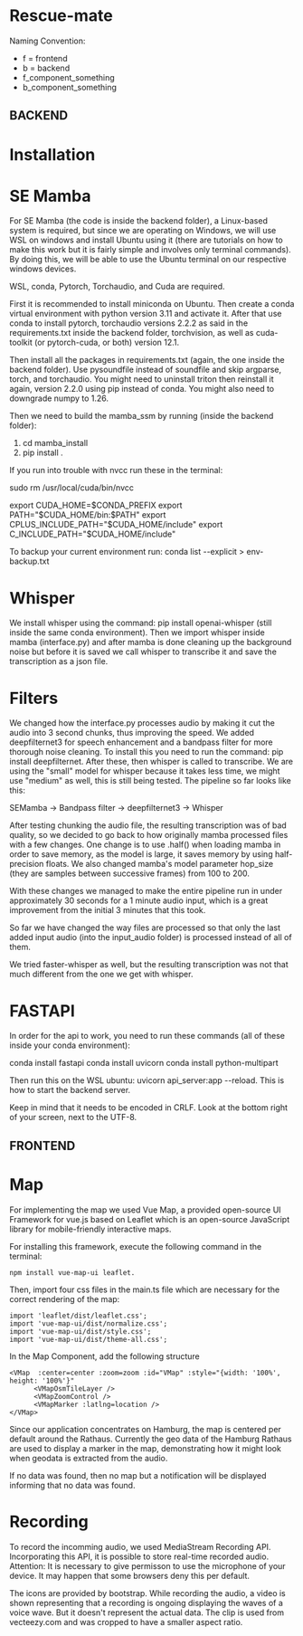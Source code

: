 # Rescue-mate

Naming Convention:
- f = frontend
- b = backend
- f_component_something
- b_component_something

## BACKEND
# Installation
# SE Mamba
For SE Mamba (the code is inside the backend folder), a Linux-based system is required, but since we are operating on Windows, we will use WSL on windows and install Ubuntu using it (there are tutorials on how to make this work but it is fairly simple and involves only terminal commands). By doing this, we will be able to use the Ubuntu terminal on our respective windows devices.


WSL, conda, Pytorch, Torchaudio, and Cuda are required. 


First it is recommended to install miniconda on Ubuntu. Then create a conda virtual environment with python version 3.11 and activate it. After that use conda to install pytorch, torchaudio versions 2.2.2 as said in the requirements.txt inside the backend folder, torchvision, as well as cuda-toolkit (or pytorch-cuda, or both) version 12.1.


Then install all the packages in requirements.txt (again, the one inside the backend folder). Use pysoundfile instead of soundfile and skip argparse, torch, and torchaudio. You might need to uninstall triton then reinstall it again, version 2.2.0 using pip instead of conda. You might also need to downgrade numpy to 1.26. 


Then we need to build the mamba_ssm by running (inside the backend folder): 
1.  cd mamba_install
2.    pip install .



If you run into trouble with nvcc run these in the terminal: 

sudo rm /usr/local/cuda/bin/nvcc

export CUDA_HOME=$CONDA_PREFIX
export PATH="$CUDA_HOME/bin:$PATH"
export CPLUS_INCLUDE_PATH="$CUDA_HOME/include"
export C_INCLUDE_PATH="$CUDA_HOME/include"


To backup your current environment run: 
conda list --explicit > env-backup.txt


# Whisper
We install whisper using the command: pip install openai-whisper (still inside the same conda environment). 
Then we import whisper inside mamba (interface.py) and after mamba is done cleaning up the background noise but before it is saved we call whisper to transcribe it and save the transcription as a json file. 


# Filters
We changed how the interface.py processes audio by making it cut the audio into 3 second chunks, thus improving the speed. We added deepfilternet3 for speech enhancement and a bandpass filter for more thorough noise cleaning. To install this you need to run the command: pip install deepfilternet. After these, then whisper is called to transcribe. We are using the "small" model for whisper because it takes less time, we might use "medium" as well, this is still being tested. The pipeline so far looks like this: 


SEMamba -> Bandpass filter -> deepfilternet3 -> Whisper


After testing chunking the audio file, the resulting transcription was of bad quality, so we decided to go back to how originally mamba processed files with a few changes. One change is to use .half() when loading mamba in order to save memory, as the model is large, it saves memory by using half-precision floats. 
We also changed mamba's model parameter hop_size (they are samples between successive frames) from 100 to 200. 


With these changes we managed to make the entire pipeline run in under approximately 30 seconds for a 1 minute audio input, which is a great improvement from the initial 3 minutes that this took.


So far we have changed the way files are processed so that only the last added input audio (into the input_audio folder) is processed instead of all of them.


We tried faster-whisper as well, but the resulting transcription was not that much different from the one we get with whisper. 



# FASTAPI
In order for the api to work, you need to run these commands (all of these inside your conda environment): 

conda install fastapi
conda install uvicorn
conda install python-multipart


Then run this on the WSL ubuntu: uvicorn api_server:app --reload. This is how to start the backend server. 

Keep in mind that it needs to be encoded in CRLF. Look at the bottom right of your screen, next to the UTF-8.


## FRONTEND
# Map

For implementing the map we used Vue Map, a provided open-source UI Framework for vue.js based on Leaflet which is an open-source JavaScript library
for mobile-friendly interactive maps.

For installing this framework, execute the following command in the terminal: 

```
npm install vue-map-ui leaflet.
```

Then, import four css files in the main.ts file which are necessary for the correct rendering of the map:

```
import 'leaflet/dist/leaflet.css';
import 'vue-map-ui/dist/normalize.css';
import 'vue-map-ui/dist/style.css';
import 'vue-map-ui/dist/theme-all.css';
```
In the Map Component, add the following structure

```
<VMap  :center=center :zoom=zoom :id="VMap" :style="{width: '100%', height: '100%'}"
      <VMapOsmTileLayer />
      <VMapZoomControl />
      <VMapMarker :latlng=location />
</VMap>
```

Since our application concentrates on Hamburg, the map is centered per default around the Rathaus. 
Currently the geo data of the Hamburg Rathaus are used to display a marker in the map, demonstrating how it might look when geodata is extracted from the audio.

If no data was found, then no map but a notification will be displayed informing that no data was found.


# Recording

To record the incomming audio, we used MediaStream Recording API. Incorporating this API, it is possible to store real-time recorded audio.
Attention: It is necessary to give permisson to use the microphone of your device. It may happen that some browsers deny this per default. 

The icons are provided by bootstrap. While recording the audio, a video is shown representing that a recording is ongoing displaying the waves of a voice wave. But it doesn't represent the actual data. The clip is used from vecteezy.com and was cropped to have a smaller aspect ratio.
